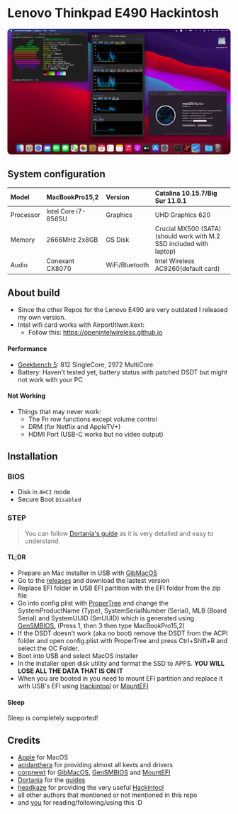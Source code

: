 # Lenovo Thinkpad E490 Hackintosh
<p>
    <img style="border-radius: 8px" src="Assets/background.png">
</p>

## System configuration

| Model     | MacBookPro15,2      | Version        | Catalina 10.15.7/Big Sur 11.0.1      |
| :-------- | :------------------ | :------------- | :------------------ |
| Processor | Intel Core i7-8565U | Graphics       | UHD Graphics 620    |
| Memory    | 2666MHz 2x8GB  | OS Disk        | Crucial MX500 (SATA) (should work with M.2 SSD included with laptop) |
| Audio     | Conexant CX8070     | WiFi/Bluetooth | Intel Wireless AC9260(default card)|

## About build

- Since the other Repos for the Lenovo E490 are very outdated I released my own version.
- Intel wifi card works with AirportItlwm.kext:
  - Follow this: https://openintelwireless.github.io

#### Performance

- [Geekbench 5](https://browser.geekbench.com/v5/cpu/5792498): 812 SingleCore, 2972 MultiCore
- Battery: Haven't tested yet, battery status with patched DSDT but might not work with your PC

#### Not Working

- Things that may never work:
  - The Fn row functions except volume control
  - DRM (for Netflix and AppleTV+)
  - HDMI Port (USB-C works but no video output)

## Installation

### BIOS

- Disk in `AHCI` mode
- Secure Boot `Disabled`

### STEP

> You can follow [Dortania's guide](https://dortania.github.io/OpenCore-Install-Guide/) as it is very detailed and easy to understand.

#### TL;DR

- Prepare an Mac installer in USB with [GibMacOS](https://dortania.github.io/OpenCore-Install-Guide/installer-guide/)
- Go to the [releases](https://github.com/jamieernest/Lenovo-E490-Hackintosh/releases) and download the lastest version
- Replace EFI folder in USB EFI partition with the EFI folder from the zip file
- Go into config.plist with [ProperTree](https://github.com/corpnewt/ProperTree) and change the SystemProductName (Type), SystemSerialNumber (Serial), MLB (Board Serial) and SystemUUID (SmUUID) which is generated using [GenSMBIOS.](https://github.com/corpnewt/GenSMBIOS) (Press 1, then 3 then type MacBookPro15,2)
- If the DSDT doesn't work (aka no boot) remove the DSDT from the ACPI folder and open config.plist with ProperTree and press Ctrl+Shift+R and select the OC Folder.
- Boot into USB and select MacOS installer
- In the installer open disk utility and format the SSD to APFS. <strong>YOU WILL LOSE ALL THE DATA THAT IS ON IT</strong> 
- When you are booted in you need to mount EFI partition and replace it with USB's EFI using [Hackintool](https://github.com/headkaze/Hackintool/releases) or [MountEFI](https://github.com/corpnewt/MountEFI)

#### Sleep
Sleep is completely supported!

## Credits

- [Apple](https://apple.com/) for MacOS
- [acidanthera](https://github.com/acidanthera) for providing almost all kexts and drivers
- [corpnewt](https://github.com/corpnewt) for [GibMacOS](https://github.com/corpnewt/gibMacOS), [GenSMBIOS](https://github.com/corpnewt/GenSMBIOS) and [MountEFI](https://github.com/corpnewt/MountEFI)
- [Dortania](https://github.com/dortania) for the [guides](https://dortania.github.io/OpenCore-Install-Guide/)
- [headkaze](https://github.com/headkaze) for providing the very useful [Hackintool](https://github.com/headkaze/Hackintool/releases)
- all other authors that mentioned or not mentioned in this repo
-  and [you](https://cdn.weeb.sh/images/rJl3BcTuG.gif) for reading/following/using this :D
